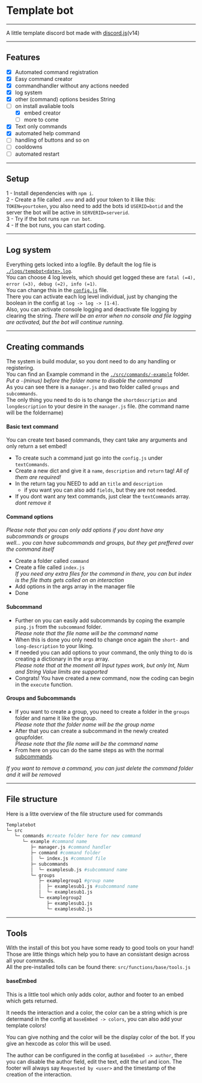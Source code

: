 # Template bot
___

A little template discord bot made with [discord.js](https://discordjs.dev)(v14)

___

## Features
- [x] Automated command registration
- [x] Easy command creator
- [x] commandhandler without any actions needed
- [x] log system
- [x] other (command) options besides String
- [ ] on install avaliable tools
   - [x] embed creator
   - [ ] more to come
- [x] Text only commands
- [x] automated help command
- [ ] handling of buttons and so on
- [ ] cooldowns
- [ ] automated restart

___

## Setup

1 - Install dependencies with `npm i`. \
2 - Create a file called `.env` and add your token to it like this: `TOKEN=yourtoken`, you also need to add the bots id `USERID=botid` and the server the bot will be active in `SERVERID=serverid`. \
3 - Try if the bot runs `npm run bot`. \
4 - If the bot runs, you can start coding. 

___

## Log system

Everything gets locked into a logfile. By default the log file is [`./logs/tempbot<date>.log`](https://github.com/flloschy/tempbot/tree/main/logs). \
You can choose 4 log levels, which should get logged these are `fatal (=4), error (=3), debug (=2), info (=1)`. \
You can change this in the [`config.js`](https://github.com/flloschy/tempbot/blob/main/config.js) file. \
There you can activate each log level individual, just by changing the boolean in the config at `log -> log -> [1-4]`. \
Also, you can activate console logging and deactivate file logging by clearing the string. *There will be an error when no console and file logging are activated, but the bot will continue running.*
___

## Creating commands

The system is build modular, so you dont need to do any handling or registering. \
You can find an Example command in the [`./src/commands/-example`](https://github.com/flloschy/tempbot/tree/main/src/commands/-example) folder. \
*Put a `-`(minus) before the folder name to disable the command* \
As you can see there is a `manager.js` and two folder called `groups` and `subcommands`. \
The only thing you need to do is to change the `shortdescription` and `longdescription` to your desire in the `manager.js` file. (the command name will be the foldername) 

#### Basic text command
You can create text based commands, they cant take any arguments and only return a set embed!
- To create such a command just go into the `config.js` under `textCommands`.
- Create a new dict and give it a `name`, `description` and `return` tag! *All of them are required!*
- In the return tag you NEED to add an `title` and `description`
   - if you want you can also add `fields`, but they are not needed.
- If you dont want any text commands, just clear the `textCommands` array. *dont remove it*

#### Command options
*Please note that you can only add options if you dont have any subcommands or groups* \
*well... you can have subcommands and groups, but they get preffered over the command itself*
- Create a folder called `command`
- Create a file called `index.js` \
*If you need any extra files for the command in there, you can but index is the file thats gets called on an interaction*
- Add options in the args array in the manager file
- Done

#### Subcommand
- Further on you can easily add subcommands by coping the example `ping.js` from the `subcommand` folder. \
*Please note that the file name will be the command name*
- When this is done you only need to change once again the `short-` and  `long-description` to your liking.
- If needed you can add options to your command, the only thing to do is creating a dictionary in the `args` array. \
*Please note that at the moment all Input types work, but only Int, Num and String Value limits are supported*
- Congrats! You have created a new command, now the coding can begin in the `execute` function. 

#### Groups and Subcommands
- If you want to create a group, you need to create a folder in the `groups` folder and name it like the group. \
*Please note that the folder name will be the group name*
- After that you can create a subcommand in the newly created goupfolder. \
*Please note that the file name will be the command name*
- From here on you can do the same steps as with the normal [subcommands](https://github.com/flloschy/tempbot#subcommand).

*If you want to remove a command, you can just delete the command folder and it will be removed*

___

## File structure

Here is a litte overview of the file structure used for commands

```py
Templatebot
└─ src
   └─ commands #create folder here for new command
      └─ example #command name
         ├─ manager.js #command handler
         ├─ command #command folder
         │  └─ index.js #command file
         ├─ subcommands
         │  └─ examplesub.js #subcommand name
         └─ groups
            ├─ examplegroup1 #group name
            │  ├─ examplesub1.js #subcommand name
            │  └─ examplesub1.js  
            └─ examplegroup2       
               ├─ examplesub1.js
               └─ examplesub2.js
```
___

## Tools
With the install of this bot you have some ready to good tools on your hand! \
Those are little things which help you to have an consistant design across all your commands. \
All the pre-installed tolls can be found there: `src/functions/base/tools.js`

#### baseEmbed
This is a little tool which only adds color, author and footer to an embed which gets returned.

It needs the interaction and a color, the color can be a string which is pre determand in the config at `baseEmbed -> colors`, you can also add your template colors!

You can give nothing and the color will be the display color of the bot. If you give an hexcode as color this will be used.

The author can be configured in the config at `baseEmbed -> author`, there you can disable the author field, edit the text, edit the url and icon. The footer will always say `Requested by <user>` and the timestamp of the creation of the interaction.
